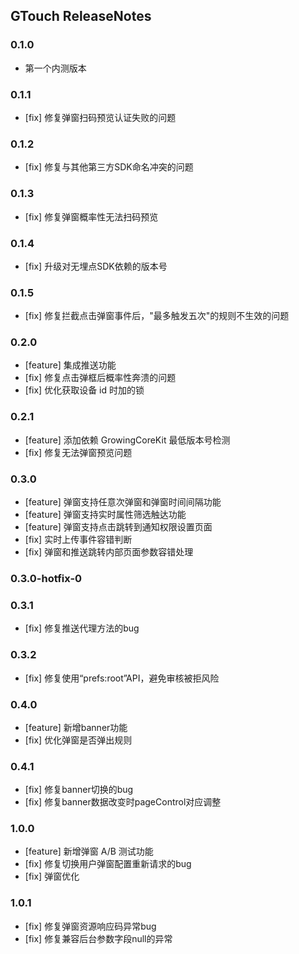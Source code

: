 ## GTouch ReleaseNotes

### 0.1.0
* 第一个内测版本

### 0.1.1
* [fix] 修复弹窗扫码预览认证失败的问题

### 0.1.2
* [fix] 修复与其他第三方SDK命名冲突的问题

### 0.1.3
* [fix] 修复弹窗概率性无法扫码预览

### 0.1.4
* [fix] 升级对无埋点SDK依赖的版本号

### 0.1.5
* [fix] 修复拦截点击弹窗事件后，"最多触发五次"的规则不生效的问题

### 0.2.0

* [feature] 集成推送功能
* [fix] 修复点击弹框后概率性奔溃的问题
* [fix] 优化获取设备 id 时加的锁

### 0.2.1

* [feature] 添加依赖 GrowingCoreKit 最低版本号检测
* [fix] 修复无法弹窗预览问题

### 0.3.0

* [feature] 弹窗支持任意次弹窗和弹窗时间间隔功能
* [feature] 弹窗支持实时属性筛选触达功能
* [feature] 弹窗支持点击跳转到通知权限设置页面
* [fix] 实时上传事件容错判断
* [fix] 弹窗和推送跳转内部页面参数容错处理

### 0.3.0-hotfix-0

### 0.3.1
* [fix] 修复推送代理方法的bug

### 0.3.2
* [fix] 修复使用“prefs:root”API，避免审核被拒风险

### 0.4.0
* [feature] 新增banner功能
* [fix] 优化弹窗是否弹出规则

### 0.4.1
* [fix] 修复banner切换的bug
* [fix] 修复banner数据改变时pageControl对应调整

### 1.0.0
* [feature] 新增弹窗 A/B 测试功能
* [fix] 修复切换用户弹窗配置重新请求的bug
* [fix] 弹窗优化

### 1.0.1
* [fix] 修复弹窗资源响应码异常bug
* [fix] 修复兼容后台参数字段null的异常

